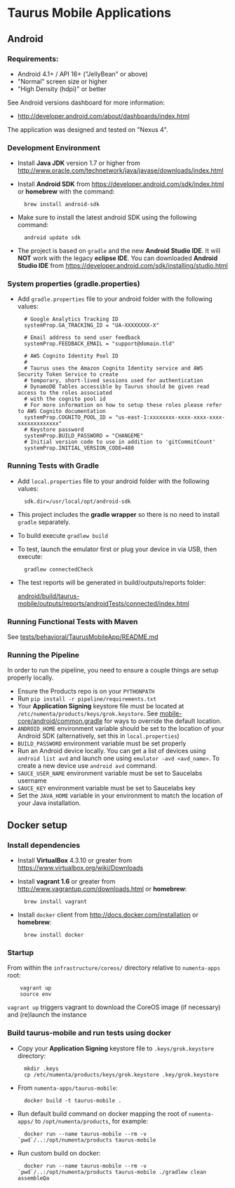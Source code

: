 # Taurus Mobile Applications #

## Android ##

### Requirements: ###

 - Android 4.1+ / API 16+ ("JellyBean" or above)
 - "Normal" screen size or higher
 - "High Density (hdpi)" or better

 See Android versions dashboard for more information:
  - http://developer.android.com/about/dashboards/index.html

The application was designed and tested on "Nexus 4".

### Development Environment ###

- Install **Java JDK** version 1.7 or higher from http://www.oracle.com/technetwork/java/javase/downloads/index.html
- Install **Android SDK** from https://developer.android.com/sdk/index.html or **homebrew** with the command:

        brew install android-sdk

- Make sure to install the latest android SDK using the following command:

        android update sdk

- The project is based on `gradle` and the new **Android Studio IDE**. It will **NOT** work with the legacy **eclipse IDE**. You can downloaded **Android Studio IDE** from https://developer.android.com/sdk/installing/studio.html

### System properties (gradle.properties) ###

- Add `gradle.properties` file to your android folder with the following values:

        # Google Analytics Tracking ID
        systemProp.GA_TRACKING_ID = "UA-XXXXXXXX-X"

        # Email address to send user feedback
        systemProp.FEEDBACK_EMAIL = "support@domain.tld"

        # AWS Cognito Identity Pool ID
        #
        # Taurus uses the Amazon Cognito Identity service and AWS Security Token Service to create
        # temporary, short-lived sessions used for authentication
        # DynamoDB Tables accessible by Taurus should be given read access to the roles associated
        # with the cognito pool id
        # For more information on how to setup these roles please refer to AWS Cognito documentation
        systemProp.COGNITO_POOL_ID = "us-east-1:xxxxxxxx-xxxx-xxxx-xxxx-xxxxxxxxxxxxx"
        # Keystore password
        systemProp.BUILD_PASSWORD = "CHANGEME"
        # Initial version code to use in addition to 'gitCommitCount'
        systemProp.INITIAL_VERSION_CODE=480


### Running Tests with Gradle ###

- Add `local.properties` file to your android folder with the following values:

        sdk.dir=/usr/local/opt/android-sdk

- This project includes the __gradle wrapper__ so there is no need to install `gradle` separately.
- To build execute ```gradlew build```
- To test, launch the  emulator first or plug your device in via USB, then execute:

        gradlew connectedCheck

- The test reports will be generated in build/outputs/reports folder:

    [android/build/taurus-mobile/outputs/reports/androidTests/connected/index.html](android/build/taurus-mobile/outputs/reports/androidTests/connected/index.html)

### Running Functional Tests with Maven ###

See [tests/behavioral/TaurusMobileApp/README.md](tests/behavioral/TaurusMobileApp/README.md)


### Running the Pipeline ###

In order to run the pipeline, you need to ensure a couple things are setup properly locally.

- Ensure the Products repo is on your `PYTHONPATH`
- Run `pip install -r pipeline/requirements.txt`
- Your **Application Signing** keystore file must be located at `/etc/numenta/products/keys/grok.keystore`. See [mobile-core/android/common.gradle](../mobile-core/android/common.gradle) for ways to override the default location.
- `ANDROID_HOME` environment variable should be set to the location of your Android SDK (alternatively, set this in `local.properties`)
- `BUILD_PASSWORD` environment variable must be set properly
- Run an Android device locally. You can get a list of devices using `android list avd` and launch one using `emulator -avd <avd_name>`. To create a new device use `android avd` command.
- `SAUCE_USER_NAME` environment variable must be set to Saucelabs username
- `SAUCE_KEY` environment variable must be set to Saucelabs key
- Set the `JAVA_HOME` variable in your environment to match the location of
your Java installation.


## Docker setup

### Install dependencies

- Install **VirtualBox** 4.3.10 or greater from https://www.virtualbox.org/wiki/Downloads
- Install **vagrant 1.6** or greater from http://www.vagrantup.com/downloads.html or **homebrew**:

        brew install vagrant

- Install `docker` client from http://docs.docker.com/installation or **homebrew**:

        brew install docker

### Startup

From within the `infrastructure/coreos/` directory relative to `numenta-apps` root:

        vagrant up
        source env

`vagrant up` triggers vagrant to download the CoreOS image (if necessary) and (re)launch the instance


### Build **taurus-mobile** and run tests using docker

- Copy your **Application Signing** keystore file to `.keys/grok.keystore` directory:

        mkdir .keys
        cp /etc/numenta/products/keys/grok.keystore .key/grok.keystore

- From `numenta-apps/taurus-mobile`:

        docker build -t taurus-mobile .

- Run default build command on docker mapping the root of `numenta-apps/` to `/opt/numenta/products`, for example:

        docker run --name taurus-mobile --rm -v `pwd`/..:/opt/numenta/products taurus-mobile

- Run custom build on docker:

        docker run --name taurus-mobile --rm -v `pwd`/..:/opt/numenta/products taurus-mobile ./gradlew clean assembleQa

